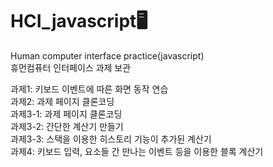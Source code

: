 # HCI_javascript🖥
Human computer interface practice(javascript)  
휴먼컴퓨터 인터페이스 과제 보관

과제1: 키보드 이벤트에 따른 화면 동작 연습  
과제2: 과제 페이지 클론코딩  
과제3-1: 과제 페이지 클론코딩  
과제3-2: 간단한 계산기 만들기  
과제3-3: 스택을 이용한 히스토리 기능이 추가된 계산기  
과제4: 키보드 입력, 요소들 간 만나는 이벤트 등을 이용한 블록 계산기  
